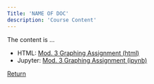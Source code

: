 ```yaml
---
Title: 'NAME OF DOC'
description: 'Course Content'
---
```


The content is ...
- HTML: [Mod. 3 Graphing Assignment (html)](M3Graphing.html)
- Jupyter: [Mod. 3 Graphing Assignment (ipynb)](M3Graphing.ipynb)

[Return](../)
